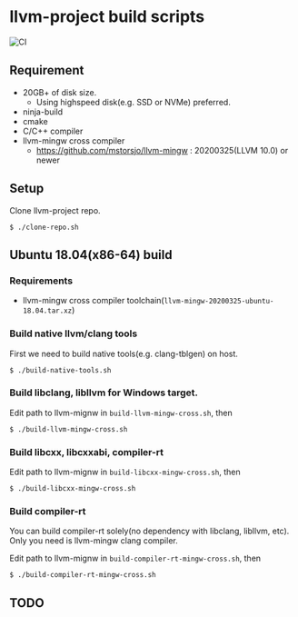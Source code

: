 # llvm-project build scripts

![CI](https://github.com/syoyo/llvm-project-mingw-build/workflows/CI/badge.svg)

## Requirement

* 20GB+ of disk size.
  * Using highspeed disk(e.g. SSD or NVMe) preferred.
* ninja-build
* cmake
* C/C++ compiler
* llvm-mingw cross compiler
  * https://github.com/mstorsjo/llvm-mingw : 20200325(LLVM 10.0) or newer

## Setup

Clone llvm-project repo.

```
$ ./clone-repo.sh
```

## Ubuntu 18.04(x86-64) build

### Requirements

* llvm-mingw cross compiler toolchain(`llvm-mingw-20200325-ubuntu-18.04.tar.xz`)

### Build native llvm/clang tools

First we need to build native tools(e.g. clang-tblgen) on host.

```
$ ./build-native-tools.sh
```

### Build libclang, libllvm for Windows target.

Edit path to llvm-mignw in `build-llvm-mingw-cross.sh`, then

```
$ ./build-llvm-mingw-cross.sh
```

### Build libcxx, libcxxabi, compiler-rt

Edit path to llvm-mignw in `build-libcxx-mingw-cross.sh`, then

```
$ ./build-libcxx-mingw-cross.sh
```


### Build compiler-rt

You can build compiler-rt solely(no dependency with libclang, libllvm, etc).
Only you need is llvm-mingw clang compiler.

Edit path to llvm-mignw in `build-compiler-rt-mingw-cross.sh`, then

```
$ ./build-compiler-rt-mingw-cross.sh
```


## TODO


